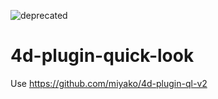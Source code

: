 ![deprecated](https://img.shields.io/badge/-deprecated-inactive)

# 4d-plugin-quick-look

Use https://github.com/miyako/4d-plugin-ql-v2
